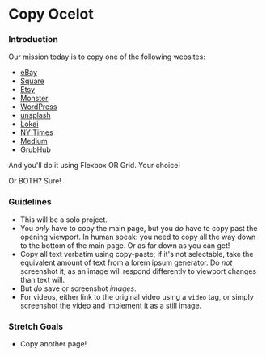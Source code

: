 # Copy Ocelot

### Introduction

Our mission today is to copy one of the following websites:

* [eBay](https://www.ebay.com/)
* [Square](https://squareup.com/us/en)
* [Etsy](https://www.etsy.com/)
* [Monster](https://www.monster.com/)
* [WordPress](https://wordpress.com/)
* [unsplash](https://unsplash.com/)
* [Lokai](https://lokai.com)
* [NY Times](https://www.nytimes.com/)
* [Medium](https://medium.com/)
* [GrubHub](https://www.grubhub.com/)

And you'll do it using Flexbox OR Grid. Your choice!

Or BOTH? Sure!


### Guidelines

* This will be a solo project.
* You _only_ have to copy the main page, but you _do_ have to copy past the opening viewport. In human speak: you need to copy all the way down to the bottom of the main page. Or as far down as you can get!
* Copy all text verbatim using copy-paste; if it's not selectable, take the equivalent amount of text from a lorem ipsum generator. Do _not_ screenshot it, as an image will respond differently to viewport changes than text will.
* But _do_ save or screenshot _images_.
* For videos, either link to the original video using a `video` tag, or simply screenshot the video and implement it as a still image.


### Stretch Goals

* Copy another page!